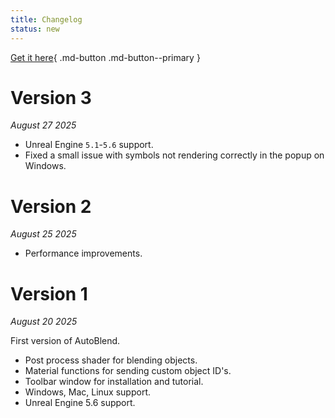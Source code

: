 ```yaml
---
title: Changelog
status: new
---
```


[Get it here](https://www.fab.com/listings/b474f704-c319-4fd0-87f3-651931da6b33){ .md-button .md-button--primary }

# Version 3

*August 27 2025*

* Unreal Engine `5.1`-`5.6` support.
* Fixed a small issue with symbols not rendering correctly in the popup on Windows.

# Version 2

*August 25 2025*

* Performance improvements.

# Version 1

*August 20 2025*

First version of AutoBlend.

* Post process shader for blending objects.
* Material functions for sending custom object ID's.
* Toolbar window for installation and tutorial.
* Windows, Mac, Linux support.
* Unreal Engine 5.6 support.